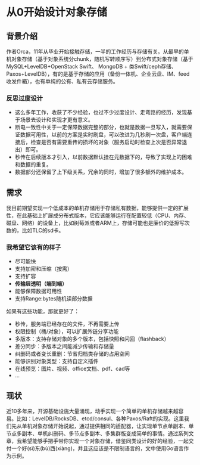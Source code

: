 # 从0开始设计对象存储

## 背景介绍

作者Orca，11年从毕业开始接触存储，一半的工作经历与存储有关。从最早的单机对象存储（基于对象系统分chunk，随机写转顺序写）到分布式对象存储（基于MySQL+LevelDB+OpenStack Swift、 MongoDB + 类Swift/ceph存储、Paxos+LevelDB），有的是基于存储的应用（备份一体机、企业云盘、IM、feed收发件箱），也有单纯的公有、私有云存储服务。

### 反思过度设计

- 这么多年工作，收获了不少经验，也过不少过度设计、走弯路的经历，发现基于场景去设计和实现才更有意义。
- 断电一致性中关于一定保障数据完整的部分，也就是数据一旦写入，就需要保证数据可用性，以前的方案是实时刷盘，可以改进为几秒刷一次盘，客户端连接后，检查是否有需要重传的损坏的对象（服务启动时检查上次是否异常退出）即可。
- 秒传在后续版本才引入，以前数据默认挂在元数据下的，导致了实现上的困难和数据的重复。
- 数据部分还保留了上下级关系，冗余的同时，增加了很多额外的维护成本。

## 需求

我目前期望实现一个低成本的单机存储用于存储私有数据，能够提供一定的扩展性，在此基础上扩展成分布式版本，它应该能够运行在配置较低（CPU、内存、磁盘、网络）的设备上，比如树莓派或者ARM上，存储可能也是廉价的低擦写次数的，比如TLC的sd卡。

### 我希望它该有的样子

- 尽可能快
- 支持加密和压缩（按需）
- 支持扩容
- **传输层透明（端到端）**
- 能够保障数据可用性
- 支持Range:bytes随机读部分数据

如果有这些功能，那就更好了：

- 秒传，服务端已经存在的文件，不再需要上传
- 权限控制（桶/对象），可以扩展外链分享功能
- 多版本：支持存储对象的多个版本，包括快照和闪回（flashback）
- 差分同步：多版本之间能减少传输和存储量
- 纠删码或者变长重删：节省归档类存储的占用空间
- 能够识别对象类型：支持自定义插件
- 在线预览：图片、视频、office文档、pdf、cad等
- ...

## 现状

近10多年来，开源基础设施大量涌现，动手实现一个简单的单机存储越来越容易。比如：LevelDB/RocksDB、etcd/consul、各种Paxos/Raft的实现。这里我们先从单机对象存储开始说起，通过提供相同的适配器，让实现单节点单副本、单节点多副本、单机纠删码、多节点多副本、多集群版变成简单的事情。通过系列文章，我希望能够手把手带你实现一个对象存储，借鉴同类设计的好的经验，一起交付一个好(sì)东(bù)西(xiàng)，并且这应该是不限制语言的，文中使用Go语言作为示例。
